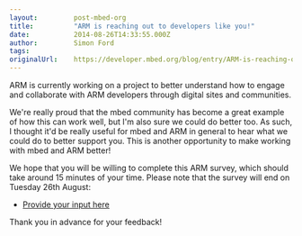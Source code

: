 ```yaml
---
layout:         post-mbed-org
title:          "ARM is reaching out to developers like you!"
date:           2014-08-26T14:33:55.000Z
author:         Simon Ford
tags:           
originalUrl:    https://developer.mbed.org/blog/entry/ARM-is-reaching-out-to-developers-like-y/
---
```


<p>ARM is currently working on a project to better understand how to engage
  and collaborate with ARM developers through digital sites and communities.</p>
<p>We&apos;re really proud that the mbed community has become a great example
  of how this can work well, but I&apos;m also sure we could do better too.
  As such, I thought it&apos;d be really useful for mbed and ARM in general
  to hear what we could do to better support you. This is another opportunity
  to make working with mbed and ARM better!</p>
<p>We hope that you will be willing to complete this ARM survey, which should
  take around 15 minutes of your time. Please note that the survey will end
  on Tuesday 26th August:</p>
<ul>
  <li><a href="http://svy.mk/1lbLPFH" rel="nofollow">Provide your input here</a>

  </li>
</ul>
<p>Thank you in advance for your feedback!</p>
